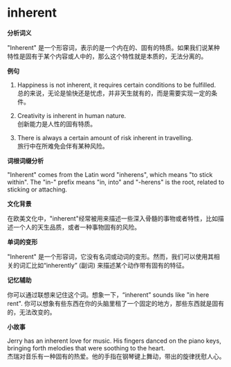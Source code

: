 # inherent

**分析词义**

  

"Inherent" 是一个形容词，表示的是一个内在的、固有的特质。如果我们说某种特性是固有于某个内容或人中的，那么这个特性就是本质的，无法分离的。

  

**例句**

  

1.  Happiness is not inherent, it requires certain conditions to be fulfilled.  
    总的来说，无论是愉快还是忧虑，并非天生就有的，而是需要实现一定的条件。
    
      
    
2.  Creativity is inherent in human nature.  
    创新能力是人性的固有特质。
    
      
    
3.  There is always a certain amount of risk inherent in travelling.  
    旅行中在所难免会伴有某种风险。
    
      
    

  

**词根词缀分析**

  

"Inherent" comes from the Latin word "inherens", which means "to stick within". The "in-" prefix means "in, into" and "-herens" is the root, related to sticking or attaching.

  

**文化背景**

  

在欧美文化中，"inherent"经常被用来描述一些深入骨髓的事物或者特性，比如描述一个人的天生品质，或者一种事物固有的风险。

  

**单词的变形**

  

"Inherent" 是一个形容词，它没有名词或动词的变形。然而，我们可以使用其相关的词汇比如“inherently” (副词) 来描述某个动作带有固有的特征。

  

**记忆辅助**

  

你可以通过联想来记住这个词。想象一下，“inherent” sounds like "in here rent". 你可以想象有些东西在你的头脑里租了一个固定的地方，那些东西就是固有的，无法改变的。

  

**小故事**

  

Jerry has an inherent love for music. His fingers danced on the piano keys, bringing forth melodies that were soothing to the heart.  
杰瑞对音乐有一种固有的热爱。他的手指在钢琴键上舞动，带出的旋律抚慰人心。
